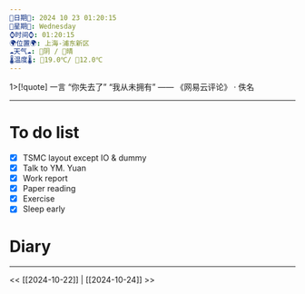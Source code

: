```yaml
---
🌻日期🌻: 2024 10 23 01:20:15
🌙星期🌙: Wednesday
⌚️时间⌚️: 01:20:15
🌍位置🌍: 上海-浦东新区
☁️天气☁️: 🌅阴 / 🌃晴
🌡️温度🌡️: 🌅19.0℃/ 🌃12.0℃
---
```

1>[!quote] 一言
 “你失去了”
“我从未拥有”  —— 《网易云评论》 · 佚名

---
# To do list
- [x] TSMC layout except IO & dummy 
- [x] Talk to YM. Yuan
- [x] Work report
- [x] Paper reading
- [x] Exercise
- [x] Sleep early

# Diary




---
<< [[2024-10-22]] | [[2024-10-24]] >>